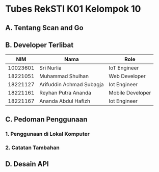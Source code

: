 # **Tubes RekSTI K01 Kelompok 10**

## **A. Tentang Scan and Go**

## **B. Developer Terlibat**

| NIM      | Nama                     | Role             |
| -------- | ------------------------ | ---------------- |
| 10023601 | Sri Nurlia               | IoT Engineer     |
| 18221051 | Muhammad Shulhan         | Web Developer    |
| 18221127 | Arifuddin Achmad Subagja | Iot Engineer     |
| 18221161 | Reyhan Putra Ananda      | Mobile Developer |
| 18221167 | Ananda Abdul Hafizh      | Iot Engineer     |

## **C. Pedoman Penggunaan**

### **1. Penggunaan di Lokal Komputer**

### **2. Catatan Tambahan**

## **D. Desain API**
